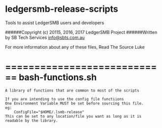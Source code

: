 # ledgersmb-release-scripts
Tools to assist LedgerSMB users and developers

######Copyright (c) 20115, 2016, 2017 LedgerSMB Project
######Written by SB Tech Services info@sbts.com.au

For more information about any of these files, Read The Source Luke

============================
bash-functions.sh
============================
    A library of functions that are common to most of the scripts

    If you are intending to use the config file functiions
    One Environment Variable MUST be set before sourcing this file.
    eg:
        ConfigFile="$HOME/.lsmb-release"
    This can be set to any location/file you want as long as it is readable by the library.

